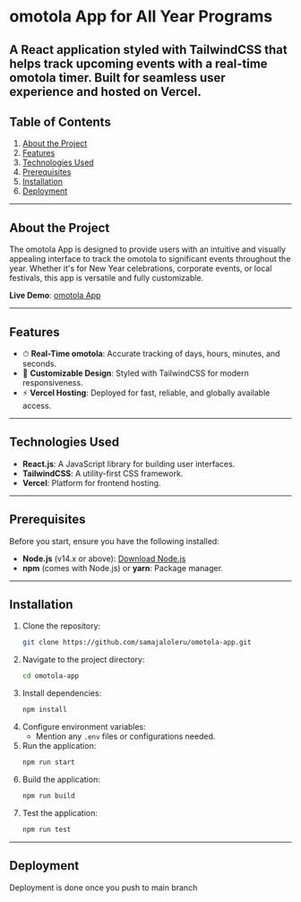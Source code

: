 # **omotola App for All Year Programs**

A **React** application styled with **TailwindCSS** that helps track upcoming events with a real-time omotola timer. Built for seamless user experience and hosted on **Vercel**.
---

## **Table of Contents**

1. [About the Project](#about-the-project)
2. [Features](#features)
3. [Technologies Used](#technologies-used)
4. [Prerequisites](#prerequisites)
5. [Installation](#installation)
6. [Deployment](#deployment)
---

## **About the Project**
The omotola App is designed to provide users with an intuitive and visually appealing interface to track the omotola to significant events throughout the year. Whether it's for New Year celebrations, corporate events, or local festivals, this app is versatile and fully customizable.

**Live Demo**: [omotola App](https://omotola-app-mauve.vercel.app/)

---

## **Features**

- ⏱ **Real-Time omotola**: Accurate tracking of days, hours, minutes, and seconds.
- 🎨 **Customizable Design**: Styled with TailwindCSS for modern responsiveness.
- ⚡ **Vercel Hosting**: Deployed for fast, reliable, and globally available access.

---

## **Technologies Used**

- **React.js**: A JavaScript library for building user interfaces.
- **TailwindCSS**: A utility-first CSS framework.
- **Vercel**: Platform for frontend hosting.

---

## **Prerequisites**

Before you start, ensure you have the following installed:

- **Node.js** (v14.x or above): [Download Node.js](https://nodejs.org/)
- **npm** (comes with Node.js) or **yarn**: Package manager.

---

## **Installation**

1. Clone the repository:
   ```bash
   git clone https://github.com/samajaloleru/omotola-app.git
   ```
2. Navigate to the project directory:
   ```bash
   cd omotola-app
   ```
3. Install dependencies:
   ```bash
   npm install
   ```
4. Configure environment variables:
   - Mention any `.env` files or configurations needed.
5. Run the application:
   ```bash
   npm run start
   ```
6. Build the application:
   ```bash
   npm run build
   ```
7. Test the application:
   ```bash
   npm run test
   ```

---

## **Deployment**

Deployment is done once you push to main branch